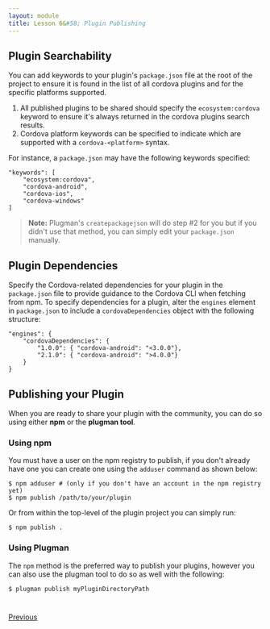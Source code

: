 ```yaml
---
layout: module
title: Lesson 6&#58; Plugin Publishing
---
```


<!--_approximate duration : 5 minutes_-->

## Plugin Searchability

You can add keywords to your plugin's `package.json` file at the root of the project to ensure it is found in the list of all cordova plugins and for the specific platforms supported. 

1. All published plugins to be shared should specify the `ecosystem:cordova` keyword to ensure it's always returned in the cordova plugins search results.
2. Cordova platform keywords can be specified to indicate which are supported with a `cordova-<platform>` syntax.

For instance, a `package.json` may have the following keywords specified:

    "keywords": [
        "ecosystem:cordova",
        "cordova-android",
        "cordova-ios",
        "cordova-windows"
    ]

> **Note:** Plugman's `createpackagejson` will do step #2 for you but if you didn't use that method, you can simply edit your `package.json` manually.

## Plugin Dependencies

Specify the Cordova-related dependencies for your plugin in the `package.json` file to provide guidance to the Cordova CLI when fetching from npm.
To specify dependencies for a plugin, alter the `engines` element in `package.json` to include a `cordovaDependencies` object with the following structure:

    "engines": {
        "cordovaDependencies": {
            "1.0.0": { "cordova-android": "<3.0.0"},
            "2.1.0": { "cordova-android": ">4.0.0"}
        }
    }

## Publishing your Plugin
When you are ready to share your plugin with the community, you can do so using either **npm** or the **plugman tool**. 

### Using npm
You must have a user on the npm registry to publish, if you don't already have one you can create one using the `adduser` command as shown below:

    $ npm adduser # (only if you don't have an account in the npm registry yet)
    $ npm publish /path/to/your/plugin

Or from within the top-level of the plugin project you can simply run:

    $ npm publish .

### Using Plugman
The `npm` method is the preferred way to publish your plugins, however you can also use the plugman tool to do so as well with the following:

    $ plugman publish myPluginDirectoryPath



<div class="row" style="margin-top:40px;">
<div class="col-sm-12">
<a href="lesson5.html" class="btn btn-default"><i class="glyphicon glyphicon-chevron-left"></i> Previous</a>
<!--<a href="lesson7.html" class="btn btn-default pull-right">Next <i class="glyphicon
glyphicon-chevron-right"></i></a>-->
</div>
</div>
